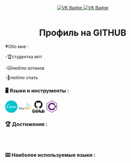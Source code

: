 <div id="badges" align ="center">
  <a href="https://vk.com/yaochensilnohochuspat">
    <img src = "https://img.shields.io/badge/VK-blue?style=for-the-badge&logo=VK&logoColor=white" alt="VK Badge"/>
  </a>  
    <a href="https://mail.google.com/mail/u/0/?pli=1#inbox">
    <img src = "https://img.shields.io/badge/EMAIL-red?style=for-the-badge&logo=Gmail&logoColor=white" alt="VK Badge"/>
     </a> 
  </div>

<div id="viewprof" align ="center">
    <img src = "https://komarev.com/ghpvc/?username=AlexandraBalonina&style=flat-square&color=blue" alt=""/>
  </div>

<div id="heythere" align ="center">
<h1> Профиль на GITHUB </h1>
</div>

:heartpulse:Обо мне :

-:trophy:студентка мпт 

-:cat:люблю котиков

-:sleeping_bed:люблю спать

### :desktop_computer: Языки и инструменты :

<div>
   <img src = "https://github.com/devicons/devicon/blob/master/icons/canva/canva-original.svg" width="40" height="40"/>
   <img src = "https://github.com/devicons/devicon/blob/master/icons/mysql/mysql-original-wordmark.svg" width="40" height="40"/>
   <img src = "https://github.com/devicons/devicon/blob/master/icons/github/github-original-wordmark.svg" width="40" height="40"/>
   <img src = "https://github.com/devicons/devicon/blob/master/icons/csharp/csharp-line.svg" width="40" height="40"/>
</div>

### :trophy: Достижения :
<div>
  <img src = "https://github-profile-trophy.vercel.app/?username=AlexandraBaloninad&theme=onedark" alt=""/>
</div>

<div>
<img src = "https://github-profile-trophy.vercel.app/?username=AlexandraBalonina&theme=onedark" alt=""/>
</div>

### :keyboard: Наиболее используемые языки :

<div>
 <img src = "https://github-readme-stats.vercel.app/api?username=AlexandraBalonina&show_icons=true&theme=radical" alt=""/>
</div>
